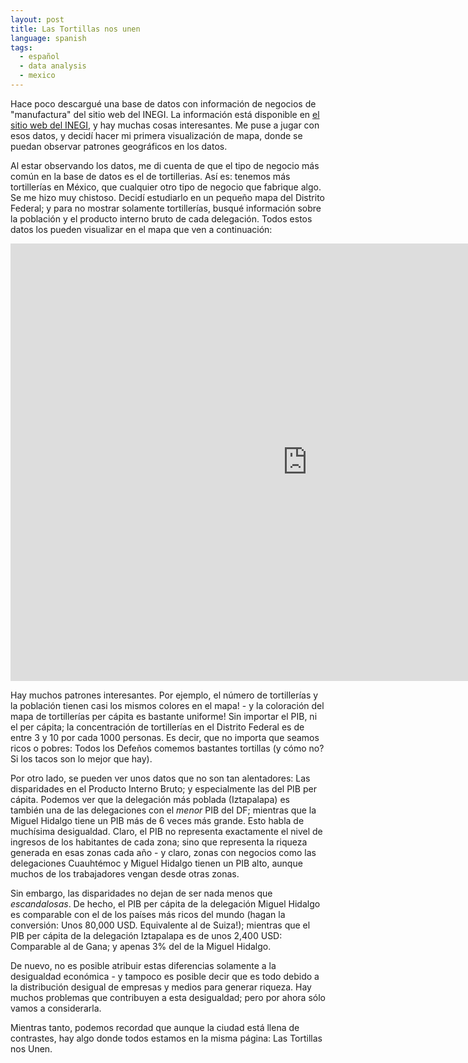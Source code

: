 ```yaml
---
layout: post
title: Las Tortillas nos unen
language: spanish
tags:
  - español
  - data analysis
  - mexico
---
```


Hace poco descargué una base de datos con información de negocios de "manufactura" del sitio web del INEGI. 
La información está disponible en [el sitio web del INEGI](http://www3.inegi.org.mx/sistemas/descarga/), y hay
muchas cosas interesantes. Me puse a jugar con esos datos, y decidí hacer mi primera visualización de mapa, donde
se puedan observar patrones geográficos en los datos.

Al estar observando los datos, me di cuenta de que el tipo de negocio más común en la base de datos es el de 
tortillerias. Así es: tenemos más tortillerías en México, que cualquier otro tipo de negocio que fabrique algo. 
Se me hizo muy chistoso. Decidí estudiarlo en un pequeño mapa del Distrito Federal; y para no mostrar solamente 
tortillerías, busqué información sobre la población y el producto interno bruto de cada delegación. Todos
estos datos los pueden visualizar en el mapa que ven a continuación:

<iframe src="http://pabloem.github.io/inegi/df_d3_es.html" width="950" height="700" frameborder="0" scrolling="no"></iframe>

Hay muchos patrones interesantes. Por ejemplo, el número de tortillerías y la población tienen casi los mismos
colores en el mapa! - y la coloración del mapa de tortillerías per cápita es bastante uniforme! Sin importar el
PIB, ni el per cápita; la concentración de tortillerías en el Distrito Federal es de entre 3 y 10 por cada 1000 
personas. Es decir, que no importa que seamos ricos o pobres: Todos los Defeños comemos bastantes tortillas
(y cómo no? Si los tacos son lo mejor que hay).

Por otro lado, se pueden ver unos datos que no son tan alentadores: Las disparidades en el Producto Interno Bruto;
y especialmente las del PIB per cápita. Podemos ver que la delegación más poblada (Iztapalapa) es también 
una de las delegaciones con el *menor* PIB del DF; mientras que la Miguel Hidalgo tiene un PIB más de 6 veces
más grande. Esto habla de muchísima desigualdad. Claro, el PIB no representa exactamente el nivel de ingresos 
de los habitantes de cada zona; sino que representa la riqueza generada en esas zonas cada año - y claro,
zonas con negocios como las delegaciones Cuauhtémoc y Miguel Hidalgo tienen un PIB alto, aunque muchos de 
los trabajadores vengan desde otras zonas. 

Sin embargo, las disparidades no dejan de ser nada menos que *escandalosas*. De hecho, el PIB per cápita de la 
delegación Miguel Hidalgo es comparable con el de los países más ricos del mundo (hagan la conversión: Unos 
80,000 USD. Equivalente al de Suiza!); mientras que el PIB per cápita de la delegación Iztapalapa es de unos 
2,400 USD: Comparable al de Gana; y apenas 3% del de la Miguel Hidalgo.

De nuevo, no es posible atribuir estas diferencias solamente a la desigualdad económica - y tampoco es posible
decir que es todo debido a la distribución desigual de empresas y medios para generar riqueza. Hay muchos 
problemas que contribuyen a esta desigualdad; pero por ahora sólo vamos a considerarla.

Mientras tanto, podemos recordad que aunque la ciudad está llena de contrastes, hay algo donde todos estamos
en la misma página: Las Tortillas nos Unen.

